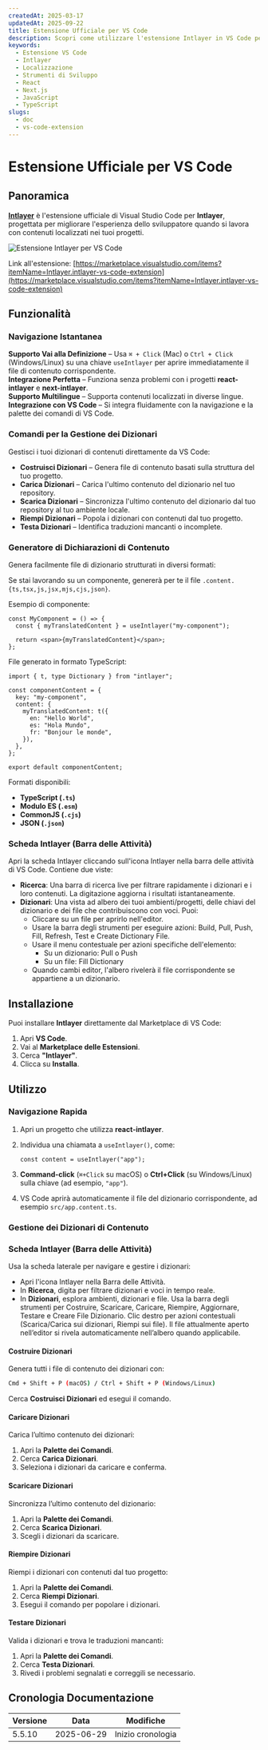 ```yaml
---
createdAt: 2025-03-17
updatedAt: 2025-09-22
title: Estensione Ufficiale per VS Code
description: Scopri come utilizzare l'estensione Intlayer in VS Code per migliorare il tuo flusso di lavoro di sviluppo. Naviga rapidamente tra contenuti localizzati e gestisci i tuoi dizionari in modo efficiente.
keywords:
  - Estensione VS Code
  - Intlayer
  - Localizzazione
  - Strumenti di Sviluppo
  - React
  - Next.js
  - JavaScript
  - TypeScript
slugs:
  - doc
  - vs-code-extension
---
```


# Estensione Ufficiale per VS Code

## Panoramica

[**Intlayer**](https://marketplace.visualstudio.com/items?itemName=Intlayer.intlayer-vs-code-extension) è l'estensione ufficiale di Visual Studio Code per **Intlayer**, progettata per migliorare l'esperienza dello sviluppatore quando si lavora con contenuti localizzati nei tuoi progetti.

![Estensione Intlayer per VS Code](https://github.com/aymericzip/intlayer/blob/main/docs/assets/vs_code_extension_demo.gif)

Link all'estensione: [https://marketplace.visualstudio.com/items?itemName=Intlayer.intlayer-vs-code-extension](https://marketplace.visualstudio.com/items?itemName=Intlayer.intlayer-vs-code-extension)

## Funzionalità

### Navigazione Istantanea

**Supporto Vai alla Definizione** – Usa `⌘ + Click` (Mac) o `Ctrl + Click` (Windows/Linux) su una chiave `useIntlayer` per aprire immediatamente il file di contenuto corrispondente.  
**Integrazione Perfetta** – Funziona senza problemi con i progetti **react-intlayer** e **next-intlayer**.  
**Supporto Multilingue** – Supporta contenuti localizzati in diverse lingue.  
**Integrazione con VS Code** – Si integra fluidamente con la navigazione e la palette dei comandi di VS Code.

### Comandi per la Gestione dei Dizionari

Gestisci i tuoi dizionari di contenuti direttamente da VS Code:

- **Costruisci Dizionari** – Genera file di contenuto basati sulla struttura del tuo progetto.
- **Carica Dizionari** – Carica l'ultimo contenuto del dizionario nel tuo repository.
- **Scarica Dizionari** – Sincronizza l'ultimo contenuto del dizionario dal tuo repository al tuo ambiente locale.
- **Riempi Dizionari** – Popola i dizionari con contenuti dal tuo progetto.
- **Testa Dizionari** – Identifica traduzioni mancanti o incomplete.

### Generatore di Dichiarazioni di Contenuto

Genera facilmente file di dizionario strutturati in diversi formati:

Se stai lavorando su un componente, genererà per te il file `.content.{ts,tsx,js,jsx,mjs,cjs,json}`.

Esempio di componente:

```tsx fileName="src/components/MyComponent/index.tsx"
const MyComponent = () => {
  const { myTranslatedContent } = useIntlayer("my-component");

  return <span>{myTranslatedContent}</span>;
};
```

File generato in formato TypeScript:

```tsx fileName="src/components/MyComponent/index.content.ts"
import { t, type Dictionary } from "intlayer";

const componentContent = {
  key: "my-component",
  content: {
    myTranslatedContent: t({
      en: "Hello World",
      es: "Hola Mundo",
      fr: "Bonjour le monde",
    }),
  },
};

export default componentContent;
```

Formati disponibili:

- **TypeScript (`.ts`)**
- **Modulo ES (`.esm`)**
- **CommonJS (`.cjs`)**
- **JSON (`.json`)**

### Scheda Intlayer (Barra delle Attività)

Apri la scheda Intlayer cliccando sull'icona Intlayer nella barra delle attività di VS Code. Contiene due viste:

- **Ricerca**: Una barra di ricerca live per filtrare rapidamente i dizionari e i loro contenuti. La digitazione aggiorna i risultati istantaneamente.
- **Dizionari**: Una vista ad albero dei tuoi ambienti/progetti, delle chiavi del dizionario e dei file che contribuiscono con voci. Puoi:
  - Cliccare su un file per aprirlo nell'editor.
  - Usare la barra degli strumenti per eseguire azioni: Build, Pull, Push, Fill, Refresh, Test e Create Dictionary File.
  - Usare il menu contestuale per azioni specifiche dell'elemento:
    - Su un dizionario: Pull o Push
    - Su un file: Fill Dictionary
  - Quando cambi editor, l'albero rivelerà il file corrispondente se appartiene a un dizionario.

## Installazione

Puoi installare **Intlayer** direttamente dal Marketplace di VS Code:

1. Apri **VS Code**.
2. Vai al **Marketplace delle Estensioni**.
3. Cerca **"Intlayer"**.
4. Clicca su **Installa**.

## Utilizzo

### Navigazione Rapida

1. Apri un progetto che utilizza **react-intlayer**.
2. Individua una chiamata a `useIntlayer()`, come:

   ```tsx
   const content = useIntlayer("app");
   ```

3. **Command-click** (`⌘+Click` su macOS) o **Ctrl+Click** (su Windows/Linux) sulla chiave (ad esempio, `"app"`).
4. VS Code aprirà automaticamente il file del dizionario corrispondente, ad esempio `src/app.content.ts`.

### Gestione dei Dizionari di Contenuto

### Scheda Intlayer (Barra delle Attività)

Usa la scheda laterale per navigare e gestire i dizionari:

- Apri l'icona Intlayer nella Barra delle Attività.
- In **Ricerca**, digita per filtrare dizionari e voci in tempo reale.
- In **Dizionari**, esplora ambienti, dizionari e file. Usa la barra degli strumenti per Costruire, Scaricare, Caricare, Riempire, Aggiornare, Testare e Creare File Dizionario. Clic destro per azioni contestuali (Scarica/Carica sui dizionari, Riempi sui file). Il file attualmente aperto nell’editor si rivela automaticamente nell’albero quando applicabile.

#### Costruire Dizionari

Genera tutti i file di contenuto dei dizionari con:

```sh
Cmd + Shift + P (macOS) / Ctrl + Shift + P (Windows/Linux)
```

Cerca **Costruisci Dizionari** ed esegui il comando.

#### Caricare Dizionari

Carica l’ultimo contenuto dei dizionari:

1. Apri la **Palette dei Comandi**.
2. Cerca **Carica Dizionari**.
3. Seleziona i dizionari da caricare e conferma.

#### Scaricare Dizionari

Sincronizza l’ultimo contenuto del dizionario:

1. Apri la **Palette dei Comandi**.
2. Cerca **Scarica Dizionari**.
3. Scegli i dizionari da scaricare.

#### Riempire Dizionari

Riempi i dizionari con contenuti dal tuo progetto:

1. Apri la **Palette dei Comandi**.
2. Cerca **Riempi Dizionari**.
3. Esegui il comando per popolare i dizionari.

#### Testare Dizionari

Valida i dizionari e trova le traduzioni mancanti:

1. Apri la **Palette dei Comandi**.
2. Cerca **Testa Dizionari**.
3. Rivedi i problemi segnalati e correggili se necessario.

## Cronologia Documentazione

| Versione | Data       | Modifiche         |
| -------- | ---------- | ----------------- |
| 5.5.10   | 2025-06-29 | Inizio cronologia |
